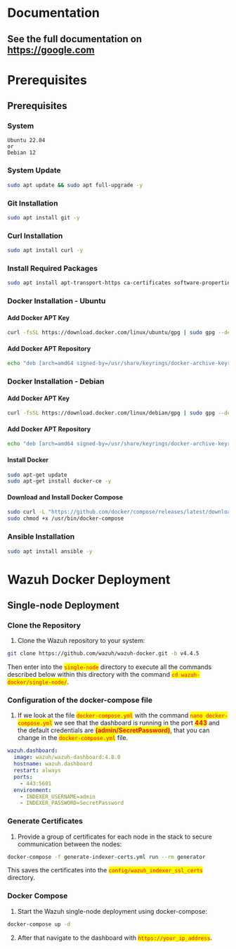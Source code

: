 # Documentation

## See the full documentation on https://google.com

# Prerequisites

## Prerequisites

### System

```
Ubuntu 22.04
or
Debian 12
```

### System Update

```bash
sudo apt update && sudo apt full-upgrade -y
```

### Git Installation

```bash
sudo apt install git -y
```

### Curl Installation

```bash
sudo apt install curl -y
```

### Install Required Packages

```bash
sudo apt install apt-transport-https ca-certificates software-properties-common -y
```

### Docker Installation - Ubuntu

#### Add Docker APT Key

```bash
curl -fsSL https://download.docker.com/linux/ubuntu/gpg | sudo gpg --dearmor -o /usr/share/keyrings/docker-archive-keyring.gpg
```

#### Add Docker APT Repository

```bash
echo "deb [arch=amd64 signed-by=/usr/share/keyrings/docker-archive-keyring.gpg] https://download.docker.com/linux/ubuntu $(lsb_release -cs) stable" | sudo tee /etc/apt/sources.list.d/docker.list > /dev/null
```

### Docker Installation - Debian

#### Add Docker APT Key

```bash
curl -fsSL https://download.docker.com/linux/debian/gpg | sudo gpg --dearmor -o /usr/share/keyrings/docker-archive-keyring.gpg
```

#### Add Docker APT Repository

```bash
echo "deb [arch=amd64 signed-by=/usr/share/keyrings/docker-archive-keyring.gpg] https://download.docker.com/linux/debian $(lsb_release -cs) stable" | sudo tee /etc/apt/sources.list.d/docker.list > /dev/null
```

#### Install Docker

```bash
sudo apt-get update
sudo apt-get install docker-ce -y
```

#### Download and Install Docker Compose

```bash
sudo curl -L "https://github.com/docker/compose/releases/latest/download/docker-compose-Linux-x86_64" -o /usr/bin/docker-compose
sudo chmod +x /usr/bin/docker-compose
```

### Ansible Installation

```bash
sudo apt install ansible -y
```

# Wazuh Docker Deployment

## Single-node Deployment

### Clone the Repository

1. Clone the Wazuh repository to your system:

```bash
git clone https://github.com/wazuh/wazuh-docker.git -b v4.4.5
```

Then enter into the <mark style="color:red;">`single-node`</mark> directory to execute all the commands described below within this directory with the command <mark style="color:red;">`cd wazuh-docker/single-node/`</mark>.

### Configuration of the docker-compose file

1. If we look at the file <mark style="color:red;">`docker-compose.yml`</mark> with the command <mark style="color:red;">`nano docker-compose.yml`</mark> we see that the dashboard is running in the port <mark style="color:red;">**443**</mark> and the default credentials are <mark style="color:red;">**(admin/SecretPassword)**</mark>, that you can change in the <mark style="color:red;">`docker-compose.yml`</mark> file.

```yaml
wazuh.dashboard:
  image: wazuh/wazuh-dashboard:4.8.0
  hostname: wazuh.dashboard
  restart: always
  ports:
    - 443:5601
  environment:
    - INDEXER_USERNAME=admin
    - INDEXER_PASSWORD=SecretPassword
```

### Generate Certificates

1. Provide a group of certificates for each node in the stack to secure communication between the nodes:

```bash
docker-compose -f generate-indexer-certs.yml run --rm generator
```

This saves the certificates into the <mark style="color:red;">`config/wazuh_indexer_ssl_certs`</mark> directory.

### Docker Compose

1. Start the Wazuh single-node deployment using docker-compose:

```bash
docker-compose up -d
```

2. After that navigate to the dashboard with <mark style="color:red;">`https://your_ip_address`</mark>.